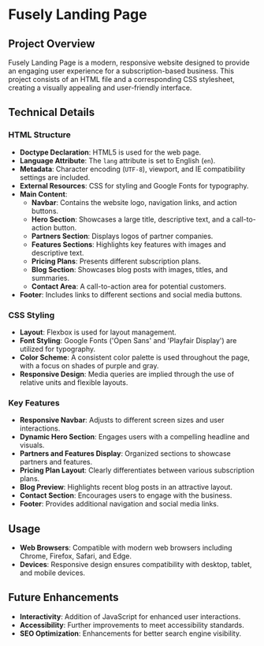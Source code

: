 # Fusely Landing Page

## Project Overview

Fusely Landing Page is a modern, responsive website designed to provide an engaging user experience for a subscription-based business. This project consists of an HTML file and a corresponding CSS stylesheet, creating a visually appealing and user-friendly interface.

## Technical Details

### HTML Structure

- **Doctype Declaration**: HTML5 is used for the web page.
- **Language Attribute**: The `lang` attribute is set to English (`en`).
- **Metadata**: Character encoding (`UTF-8`), viewport, and IE compatibility settings are included.
- **External Resources**: CSS for styling and Google Fonts for typography.
- **Main Content**:
  - **Navbar**: Contains the website logo, navigation links, and action buttons.
  - **Hero Section**: Showcases a large title, descriptive text, and a call-to-action button.
  - **Partners Section**: Displays logos of partner companies.
  - **Features Sections**: Highlights key features with images and descriptive text.
  - **Pricing Plans**: Presents different subscription plans.
  - **Blog Section**: Showcases blog posts with images, titles, and summaries.
  - **Contact Area**: A call-to-action area for potential customers.
- **Footer**: Includes links to different sections and social media buttons.

### CSS Styling

- **Layout**: Flexbox is used for layout management.
- **Font Styling**: Google Fonts ('Open Sans' and 'Playfair Display') are utilized for typography.
- **Color Scheme**: A consistent color palette is used throughout the page, with a focus on shades of purple and gray.
- **Responsive Design**: Media queries are implied through the use of relative units and flexible layouts.

### Key Features

- **Responsive Navbar**: Adjusts to different screen sizes and user interactions.
- **Dynamic Hero Section**: Engages users with a compelling headline and visuals.
- **Partners and Features Display**: Organized sections to showcase partners and features.
- **Pricing Plan Layout**: Clearly differentiates between various subscription plans.
- **Blog Preview**: Highlights recent blog posts in an attractive layout.
- **Contact Section**: Encourages users to engage with the business.
- **Footer**: Provides additional navigation and social media links.

## Usage

- **Web Browsers**: Compatible with modern web browsers including Chrome, Firefox, Safari, and Edge.
- **Devices**: Responsive design ensures compatibility with desktop, tablet, and mobile devices.

## Future Enhancements

- **Interactivity**: Addition of JavaScript for enhanced user interactions.
- **Accessibility**: Further improvements to meet accessibility standards.
- **SEO Optimization**: Enhancements for better search engine visibility.
